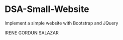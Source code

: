 # DSA-Small-Website
Implement a simple website with Bootstrap and JQuery <br>

IRENE GORDUN SALAZAR <br>

